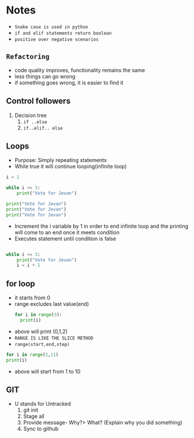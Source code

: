 # Notes

- `Snake case is used in python`
- `if and elif statements return boolean`
- `positive over negative scenarios `

## `Refactoring`

- code quality improves, functionality remains the same
- less things can go wrong
- if something goes wrong, it is easier to find it

## Control followers

1. Decision tree
   1. `if ..else`
   2. `if..elif.. else`

## Loops

- Purpose: Simply repeating statements
- While true it will continue looping(infinite loop)

```py
i = 1

while i <= 3:
    print("Vote for Jevan")

```

```py
print("Vote for Jevan")
print("Vote for Jevan")
print("Vote for Jevan")
```

- Increment the i variable by 1 in order to end infinite loop and the printing will come to an end once it meets condition
- Executes statement until condition is false

```py

while i <= 3:
    print("Vote for Jevan")
    i = i + 1
```

## for loop

- it starts from 0
- range excludes last value(end)
  ```py
  for i in range(3):
    print(i)
  ```
- above will print (0,1,2)
- `RANGE IS LIKE THE SLICE METHOD`
- `range(start,end,step)`

```py
for i in range(1,11)
print(i)
```

- above will start from 1 to 10

## GIT

- U stands for Untracked
  1. git init
  2. Stage all
  3. Provide message- Why?> What? (Explain why you did something)
  4. Sync to github
